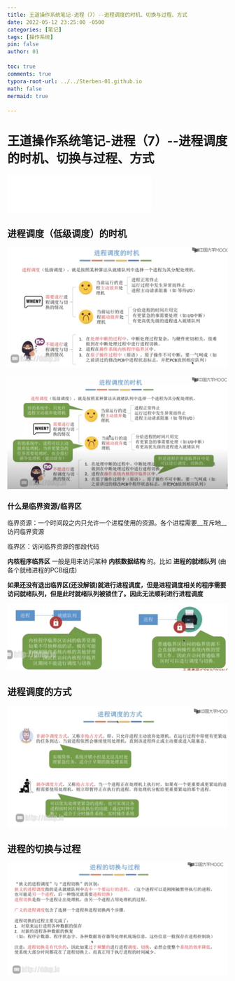 ```yaml
---
title: 王道操作系统笔记-进程（7）--进程调度的时机、切换与过程、方式
date: 2022-05-12 23:25:00 -0500
categories: [笔记]
tags: [操作系统]
pin: false
author: 01

toc: true
comments: true
typora-root-url: ../../Sterben-01.github.io
math: false
mermaid: true

---
```


# 王道操作系统笔记-进程（7）--进程调度的时机、切换与过程、方式

<iframe frameborder="no" border="0" marginwidth="0" marginheight="0" width="330" height="86" src="//music.163.com/outchain/player?type=2&amp;id=1425996158&amp;auto=1&amp;height=66"> </iframe>

## 进程调度（低级调度）的时机

![QQ截图20220512235149](/assets/blog_res/2022-05-12-OS10.assets/QQ%E6%88%AA%E5%9B%BE20220512235149.png)



![QQ截图20220512235620](/assets/blog_res/2022-05-12-OS10.assets/QQ%E6%88%AA%E5%9B%BE20220512235620.png)



### 什么是临界资源/临界区

临界资源：一个时间段之内只允许一个进程使用的资源。各个进程需要__互斥地__访问临界资源

临界区：访问临界资源的那段代码

__内核程序临界区__ 一般是用来访问某种 __内核数据结构__ 的。比如 __进程的就绪队列__ (由各个就绪进程的PCB组成)

__如果还没有退出临界区(还没解锁)就进行进程调度，但是进程调度相关的程序需要访问就绪队列，但是此时就绪队列被锁住了。因此无法顺利进行进程调度__



![QQ截图20220512235525](/assets/blog_res/2022-05-12-OS10.assets/QQ%E6%88%AA%E5%9B%BE20220512235525.png)



## 进程调度的方式

![QQ截图20220512235717](/assets/blog_res/2022-05-12-OS10.assets/QQ%E6%88%AA%E5%9B%BE20220512235717.png)



## 进程的切换与过程

![QQ截图20220513000009](/assets/blog_res/2022-05-12-OS10.assets/QQ%E6%88%AA%E5%9B%BE20220513000009.png)

